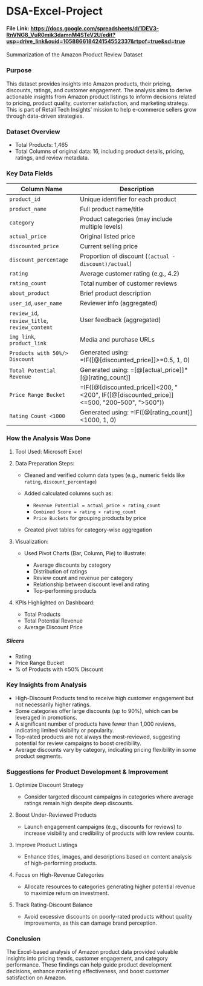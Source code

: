 # DSA-Excel-Project
#### File Link: https://docs.google.com/spreadsheets/d/1DEV3-RnVNG8_VuR0mik3damnM4STeV2U/edit?usp=drive_link&ouid=105886618424154552337&rtpof=true&sd=true
Summarization of the Amazon Product Review Dataset
### Purpose

This dataset provides insights into Amazon products, their pricing, discounts, ratings, and customer engagement. The analysis aims to derive actionable insights from Amazon product listings to inform decisions related to pricing, product quality, customer satisfaction, and marketing strategy. This is part of Retail Tech Insights’ mission to help e-commerce sellers grow through data-driven strategies.

### Dataset Overview

* Total Products: 1,465
* Total Columns of original data: 16, including product details, pricing, ratings, and review metadata.

### Key Data Fields

| Column Name                                   | Description                                           |
| --------------------------------------------- | ----------------------------------------------------- |
| `product_id`                                  | Unique identifier for each product                    |
| `product_name`                                | Full product name/title                               |
| `category`                                    | Product categories (may include multiple levels)      |
| `actual_price`                                | Original listed price                                 |
| `discounted_price`                            | Current selling price                                 |
| `discount_percentage`                         | Proportion of discount (`(actual - discount)/actual`) |
| `rating`                                      | Average customer rating (e.g., 4.2)                   |
| `rating_count`                                | Total number of customer reviews                      |
| `about_product`                               | Brief product description                             |
| `user_id`, `user_name`                        | Reviewer info (aggregated)                            |
| `review_id`, `review_title`, `review_content` | User feedback (aggregated)                            | 
| `img_link`, `product_link`                    | Media and purchase URLs                               | Not Used/Can be removed
| `Products with 50%/> Discount`                | Generated using: =IF([@[discounted_price]]>=0.5, 1, 0)|
| `Total Potential Revenue`                     | Generated using: =[@[actual_price]]*[@[rating_count]] |
| `Price Range Bucket`                          |  =IF([@[discounted_price]]<200, "<200", IF([@[discounted_price]]<=500, "200–500", ">500"))  |
| `Rating Count <1000`                          | Generated using: =IF([@[rating_count]]<1000, 1, 0)    |


### How the Analysis Was Done

1. Tool Used: Microsoft Excel

3. Data Preparation Steps:

   * Cleaned and verified column data types (e.g., numeric fields like `rating`, `discount_percentage`)
   * Added calculated columns such as:

     * `Revenue Potential = actual_price × rating_count`
     * `Combined Score = rating × rating_count`
     * `Price Buckets` for grouping products by price
   * Created pivot tables for category-wise aggregation

4. Visualization:

   * Used Pivot Charts (Bar, Column, Pie) to illustrate:

     * Average discounts by category
     * Distribution of ratings
     * Review count and revenue per category
     * Relationship between discount level and rating
     * Top-performing products

5. KPIs Highlighted on Dashboard:

   * Total Products
   * Total Potential Revenue
   * Average Discount Price
##### Slicers
   * Rating
   * Price Range Bucket
   * % of Products with ≥50% Discount

### Key Insights from Analysis

* High-Discount Products tend to receive high customer engagement but not necessarily higher ratings.
* Some categories offer large discounts (up to 90%), which can be leveraged in promotions.
* A significant number of products have fewer than 1,000 reviews, indicating limited visibility or popularity.
* Top-rated products are not always the most-reviewed, suggesting potential for review campaigns to boost credibility.
* Average discounts vary by category, indicating pricing flexibility in some product segments.

### Suggestions for Product Development & Improvement

1. Optimize Discount Strategy

   * Consider targeted discount campaigns in categories where average ratings remain high despite deep discounts.

2. Boost Under-Reviewed Products

   * Launch engagement campaigns (e.g., discounts for reviews) to increase visibility and credibility of products with low review counts.

3. Improve Product Listings

   * Enhance titles, images, and descriptions based on content analysis of high-performing products.

4. Focus on High-Revenue Categories

   * Allocate resources to categories generating higher potential revenue to maximize return on investment.

5. Track Rating-Discount Balance

   * Avoid excessive discounts on poorly-rated products without quality improvements, as this can damage brand perception.

### Conclusion

The Excel-based analysis of Amazon product data provided valuable insights into pricing trends, customer engagement, and category performance. These findings can help guide product development decisions, enhance marketing effectiveness, and boost customer satisfaction on Amazon.



